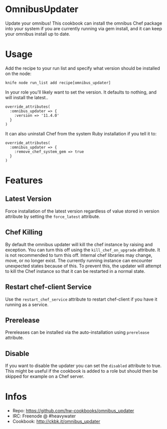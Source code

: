 OmnibusUpdater
==============

Update your omnibus! This cookbook can install the omnibus
Chef package into your system if you are currently running
via gem install, and it can keep your omnibus install up
to date.

Usage
=====

Add the recipe to your run list and specify what version should
be installed on the node:

`knife node run_list add recipe[omnibus_updater]`

In your role you'll likely want to set the version. It defaults
to nothing, and will install the latest..

```
override_attributes(
  :omnibus_updater => {
    :version => '11.4.0'
  }
)
```

It can also uninstall Chef from the system Ruby installation
if you tell it to:

```
override_attributes(
  :omnibus_updater => {
    :remove_chef_system_gem => true
  }
)
```

Features
========

Latest Version
--------------

Force installation of the latest version regardless of value stored in version
attribute by setting the `force_latest` attribute.

Chef Killing
------------

By default the omnibus updater will kill the chef instance by raising and exception.
You can turn this off using the `kill_chef_on_upgrade` attribute. It is not
recommended to turn this off. Internal chef libraries may change, move, or no
longer exist. The currently running instance can encounter unexpected states because
of this. To prevent this, the updater will attempt to kill the Chef instance so
that it can be restarted in a normal state.

Restart chef-client Service
---------------------------

Use the `restart_chef_service` attribute to restart chef-client if you have it running as a service.

Prerelease
--------

Prereleases can be installed via the auto-installation using `prerelease` attribute.

Disable
-------

If you want to disable the updater you can set the `disabled`
attribute to true. This might be useful if the cookbook is added
to a role but should then be skipped for example on a Chef server.

Infos
=====

* Repo: https://github.com/hw-cookbooks/omnibus_updater
* IRC: Freenode @ #heavywater
* Cookbook: http://ckbk.it/omnibus_updater